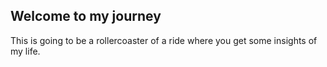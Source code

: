 ## Welcome to my journey

This is going to be a rollercoaster of a ride where you get some insights of my life.
